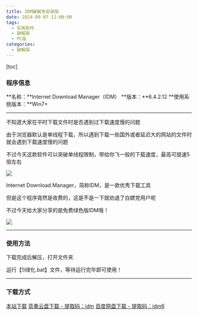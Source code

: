 ```yaml
---
title: IDM破解免安装版
date: 2024-09-07 11:00:00
tags:
  - 实用软件
  - 破解版
  - PC版
categories:
  - 破解版
---
```


[toc]

### 程序信息

**名称：**Internet Download Manager（IDM）
**版本：**6.4.2.12
**使用系统版本：**Win7+

---

不知道大家在平时下载文件时是否遇到过下载速度慢的问题

由于浏览器默认是单线程下载，所以遇到下载一些国外或者延迟大的网站的文件时就会遇到下载速度慢的问题

不过今天这款软件可以突破单线程限制，带给你飞一般的下载速度，最高可提速5倍左右

![](https://cdn.jsdelivr.net/gh/Niomaor/hexoimages@main/1725677818000.png)

Internet Download Manager，简称IDM，是一款优秀下载工具

但是这个程序竟然是收费的，这是不是一下就劝退了白嫖党用户呢

不过今天给大家分享的是免费绿色版IDM哦！

![](https://cdn.jsdelivr.net/gh/2x-ercha/twikoo-magic@master/image/bilibili2233/3.png)

---

### 使用方法

下载完成后解压，打开文件夹

运行【!)绿化.bat】文件，等待运行完毕即可使用！

---

### 下载方式

[本站下载](https://hub.tplus.eu.org/Niomaor/dlfiles/raw/master/IDM6.4.2.12+绿色版.rar)
[蓝奏云盘下载 - 提取码：idm](https://wwqd.lanzoul.com/izJML29epk1c)
[百度网盘下载 - 提取码：idm6](https://pan.baidu.com/s/1BRAiYRq_k7DnWSacLgLVdw?pwd=idm6)
